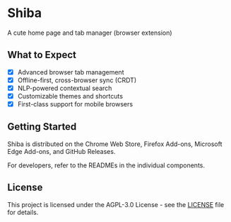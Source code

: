 # Shiba

A cute home page and tab manager (browser extension)

<!-- TODO: Add screenshot -->
<!-- TODO: Add extension store logos -->

## What to Expect

- [x] Advanced browser tab management
- [x] Offline-first, cross-browser sync (CRDT)
- [x] NLP-powered contextual search
- [x] Customizable themes and shortcuts
- [x] First-class support for mobile browsers

<!-- TODO: Finish -->

## Getting Started

Shiba is distributed on the Chrome Web Store, Firefox Add-ons, Microsoft Edge Add-ons, and GitHub Releases.

<!-- TODO: Add store links -->

For developers, refer to the READMEs in the individual components.

## License

This project is licensed under the AGPL-3.0 License - see the [LICENSE](LICENSE) file for details.
